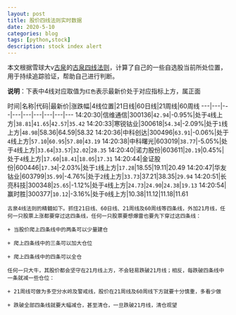 ```yaml
---
layout: post
title: 股价四线法则实时数据
date: 2020-5-10
categories: blog
tags: [python,stock]
description: stock index alert
---
```



本文根据雪球大v[古泉](https://xueqiu.com/u/7148646888)的[古泉四线法则](https://xueqiu.com/7148646888/130498192)，计算了自己的一些自选股当前所处位置，用于持续追踪验证，帮助自己进行判断。

**说明**：下表中4线对应取值为`红色`表示最新价处于对应指标上方，属正面

时间|名称|代码|最新价|涨跌幅|4线位置|21日线|60日线|21周线|60周线
---|---|---|---|---|---|---|---|---
14:20:30|信维通信|300136|`42.94`|-0.95%|处于`4`线上方|`38.81`|`41.65`|`42.57`|`35.42`
14:20:33|寒锐钴业|300618|`54.34`|-2.09%|处于`1`线上方|`48.98`|58.36|64.59|58.32
14:20:36|中科创达|300496|`63.91`|-0.06%|处于`4`线上方|`57.10`|`60.95`|`57.80`|`43.19`
14:20:38|中科曙光|603019|`38.77`|-5.05%|处于`4`线上方|`33.64`|`33.57`|`32.02`|`28.35`
14:20:40|诺力股份|603611|`20.19`|0.45%|处于`4`线上方|`17.60`|`18.41`|`18.05`|`17.31`
14:20:44|金证股份|600446|`17.34`|-2.03%|处于`1`线上方|`17.28`|18.55|19.11|20.49
14:20:47|华友钴业|603799|`35.99`|-4.76%|处于`2`线上方|`33.73`|37.21|38.35|`29.94`
14:20:51|长亮科技|300348|`25.65`|-1.12%|处于`4`线上方|`24.73`|`24.90`|`24.38`|`19.13`
14:20:54|赢时胜|300377|`10.12`|-3.16%|处于`0`线上方|10.38|11.12|11.18|11.61

```
古泉4线法则的精髓如下。抓住21日线、60日线、21周线及60周线等四条线，外加21月线，任何一只股票上涨都要穿过这四条线，任何一只股票要想爆雷也要先下穿过这四条线：

+ 当股价爬上四条线中的两条可以少量建仓

+ 爬上四条线中的三条可以加大仓位

+ 爬上四条线中的四条可以全仓

任何一只大牛，其股价都会坚守在21月线上方，不会轻易跌破21月线；相反，每跌破四条线中一条就减一些仓位：

+ 21周线可做为多空分水岭及警戒线，股价在21周线及60周线下方就要十分慎重，多看少做

+ 跌破全部四条线就要大幅减仓，甚至清仓，一旦跌破21月线，清仓观望
```